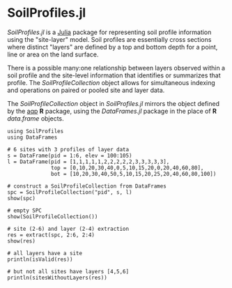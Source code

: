 # SoilProfiles.jl

_SoilProfiles.jl_ is a [Julia](julialang.org) package for representing soil profile information using the "site-layer" model. Soil profiles are essentially cross sections where distinct "layers" are defined by a top and bottom depth for a point, line or area on the land surface.

 There is a possible many:one relationship between layers observed within a soil profile and the site-level information that identifies or summarizes that profile. The _SoilProfileCollection_ object allows for simultaneous indexing and operations on paired or pooled site and layer data.

The _SoilProfileCollection_ object in _SoilProfiles.jl_ mirrors the object defined by the [aqp](http://github.com/ncss-tech/aqp) **R** package, using the _DataFrames.jl_ package in the place of **R** _data.frame_ objects.

```
using SoilProfiles
using DataFrames

# 6 sites with 3 profiles of layer data
s = DataFrame(pid = 1:6, elev = 100:105)
l = DataFrame(pid = [1,1,1,1,1,2,2,2,2,2,3,3,3,3,3],
              top = [0,10,20,30,40,0,5,10,15,20,0,20,40,60,80],
              bot = [10,20,30,40,50,5,10,15,20,25,20,40,60,80,100])

# construct a SoilProfileCollection from DataFrames
spc = SoilProfileCollection("pid", s, l)
show(spc)

# empty SPC
show(SoilProfileCollection())

# site (2-6) and layer (2-4) extraction
res = extract(spc, 2:6, 2:4)
show(res)

# all layers have a site
println(isValid(res))

# but not all sites have layers [4,5,6]
println(sitesWithoutLayers(res))
```
